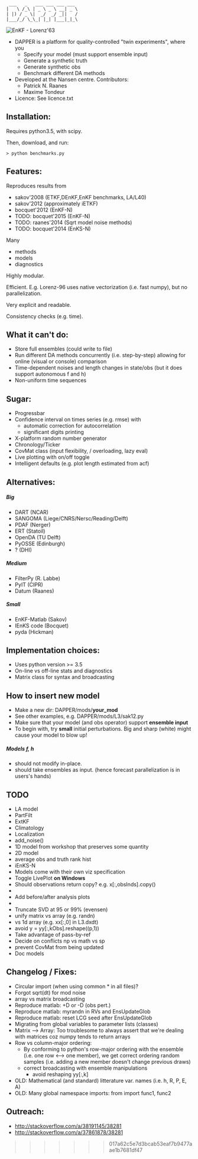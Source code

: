 
     ___   _   ___ ___ ___ ___ 
    |   \ /_\ | _ \ _ \ __| _ \
    | |) / _ \|  _/  _/ _||   /
    |___/_/ \_\_| |_| |___|_|_\


![EnKF - Lorenz'63](./figs/l63_ens_animated.gif)

* DAPPER is a platform for quality-controlled "twin experiments", where you
  * Specify your model (must support ensemble input)
  * Generate a synthetic truth
  * Generate synthetic obs
  * Benchmark different DA methods
* Developed at the Nansen centre. Contributors:
  * Patrick N. Raanes
  * Maxime Tondeur
* Licence: See licence.txt

Installation:
------------------------------------------------
Requires python3.5, with scipy.

Then, download, and run:

    > python benchmarks.py

Features:
------------------------------------------------
Reproduces results from
* sakov'2008 (ETKF,DEnKF,EnKF benchmarks, LA/L40)
* sakov'2012 (approximately iETKF)
* bocquet'2012 (EnKF-N)
* TODO: bocquet'2015 (EnKF-N)
* TODO: raanes'2014 (Sqrt model noise methods)	
* TODO: bocquet'2014 (EnKS-N)

Many
* methods
* models
* diagnostics


Highly modular.

Efficient.
E.g. Lorenz-96 uses native vectorization (i.e. fast numpy),  but no parallelization.

Very explicit and readable.

Consistency checks (e.g. time).


What it can't do:
------------------------------------------------
* Store full ensembles (could write to file)
* Run different DA methods concurrently (i.e. step-by-step)
     allowing for online (visual or console) comparison
* Time-dependent noises and length changes in state/obs
     (but it does support autonomous f and h)
* Non-uniform time sequences


Sugar:
------------------------------------------------
* Progressbar
* Confidence interval on times series (e.g. rmse) with
	* automatic correction for autocorrelation 
	* significant digits printing
* X-platform random number generator
* Chronology/Ticker
* CovMat class (input flexibility, / overloading, lazy eval)
* Live plotting with on/off toggle
* Intelligent defaults (e.g. plot length estimated from acf)


Alternatives:
------------------------------------------------
##### Big
* DART        (NCAR)
* SANGOMA     (Liege/CNRS/Nersc/Reading/Delft)
* PDAF        (Nerger)
* ERT         (Statoil)
* OpenDA      (TU Delft)
* PyOSSE      (Edinburgh)
* ?           (DHI)

##### Medium
* FilterPy    (R. Labbe)
* PyIT        (CIPR)
* Datum       (Raanes)
    
##### Small
* EnKF-Matlab (Sakov)
* IEnKS code  (Bocquet)
* pyda        (Hickman)


Implementation choices:
------------------------------------------------
* Uses python version >= 3.5
* On-line vs off-line stats and diagnostics
* Matrix class for syntax and broadcasting

How to insert new model
------------------------------------------------
* Make a new dir: DAPPER/mods/**your_mod**
* See other examples, e.g. DAPPER/mods/L3/sak12.py
* Make sure that your model (and obs operator) support
  **ensemble input**
* To begin with, try **small** initial perturbations.
  Big and sharp (white) might cause your model to blow up!

##### Models f, h
* should not modify in-place.
* should take ensembles as input.
   (hence forecast parallelization is in users's hands)

TODO
------------------------------------------------
* LA model
* PartFilt
* ExtKF
* Climatology
* Localization
* add_noise()
* 1D model from workshop that preserves some quantity
* 2D model
* average obs and truth rank hist
* iEnKS-N
* Models come with their own viz specification
* Toggle LivePlot **on Windows**
* Should observations return copy? e.g. x[:,obsInds].copy()
* 
* Add before/after analysis plots
* 
* Truncate SVD at 95 or 99% (evensen)
* unify matrix vs array (e.g. randn)
* vs 1d array (e.g. xx[:,0] in L3.dxdt)
* avoid y  = yy[:,kObs].reshape((p,1))
* Take advantage of pass-by-ref
* Decide on conflicts np vs math vs sp
* prevent CovMat from being updated
* Doc models



Changelog / Fixes:
------------------------------------------------
* Circular import (when using common * in all files)?
* Forgot sqrt(dt) for mod noise
* array vs matrix broadcasting
* Reproduce matlab: +D or -D (obs pert.)
* Reproduce matlab: myrandn in RVs and EnsUpdateGlob
* Reproduce matlab: reset LCG seed after EnsUpdateGlob
* Migrating from global variables to parameter lists (classes) 
* Matrix --> Array: Too troublesome to always assert that
   we're dealing with matrices coz numpy tends to return arrays
* Row vs column-major ordering:
  * By conforming to python's row-major ordering
  with the ensemble (i.e. one row <--> one member), we get
  correct ordering random samples
  (i.e. adding a new member doesn't change previous draws) 
  * correct broadcasting with ensemble manipulations
     * avoid reshaping yy[:,k]
* OLD: Mathematical (and standard) litterature var. names (i.e. h, R, P, E, A)
* OLD: Many global namespace imports: from <package> import func1, func2


Outreach:
---------------
* http://stackoverflow.com/a/38191145/38281
* http://stackoverflow.com/a/37861878/38281
>>>>>>> 017a62c5e7d3bcab53eaf7b9477aae1b7681df47
